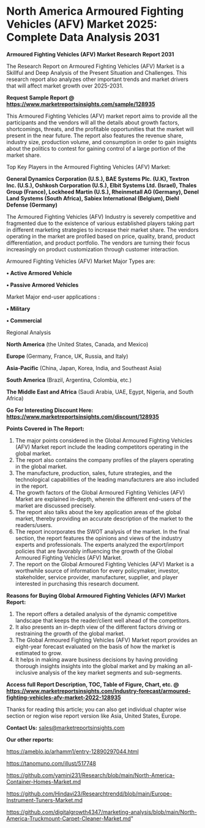 # North America Armoured Fighting Vehicles (AFV) Market 2025: Complete Data Analysis 2031

<strong>Armoured Fighting Vehicles (AFV) Market Research Report 2031</strong>

The Research Report on Armoured Fighting Vehicles (AFV) Market is a Skillful and Deep Analysis of the Present Situation and Challenges. This research report also analyzes other important trends and market drivers that will affect market growth over 2025-2031.

<strong>Request Sample Report @ <a href=https://www.marketreportsinsights.com/sample/128935>https://www.marketreportsinsights.com/sample/128935</a></strong>

This Armoured Fighting Vehicles (AFV) market report aims to provide all the participants and the vendors will all the details about growth factors, shortcomings, threats, and the profitable opportunities that the market will present in the near future. The report also features the revenue share, industry size, production volume, and consumption in order to gain insights about the politics to contest for gaining control of a large portion of the market share.

Top Key Players in the Armoured Fighting Vehicles (AFV) Market:

<strong>General Dynamics Corporation (U.S.), BAE Systems Plc. (U.K), Textron Inc. (U.S.), Oshkosh Corporation (U.S.), Elbit Systems Ltd. (Israel), Thales Group (France), Lockheed Martin (U.S.), Rheinmetall AG (Germany), Denel Land Systems (South Africa), Sabiex International (Belgium), Diehl Defense (Germany)</strong>

The Armoured Fighting Vehicles (AFV) Industry is severely competitive and fragmented due to the existence of various established players taking part in different marketing strategies to increase their market share. The vendors operating in the market are profiled based on price, quality, brand, product differentiation, and product portfolio. The vendors are turning their focus increasingly on product customization through customer interaction.

Armoured Fighting Vehicles (AFV) Market Major Types are:

<strong>• Active Armored Vehicle

• Passive Armored Vehicles</strong>

Market Major end-user applications :

<strong>• Military

• Commercial</strong>

Regional Analysis

</u><strong><b>North America</b></strong> (the United States, Canada, and Mexico)

<strong><b>Europe </b></strong>(Germany, France, UK, Russia, and Italy)

<strong><b>Asia-Pacific</b></strong> (China, Japan, Korea, India, and Southeast Asia)

<strong><b>South America</b></strong> (Brazil, Argentina, Colombia, etc.)

<strong><b>The Middle East and Africa</b></strong> (Saudi Arabia, UAE, Egypt, Nigeria, and South Africa)

<strong>Go For Interesting Discount Here: <a href=https://www.marketreportsinsights.com/discount/128935>https://www.marketreportsinsights.com/discount/128935</a></strong>

<strong>Points Covered in The Report:</strong>
<ol>
  <li>The major points considered in the Global Armoured Fighting Vehicles (AFV) Market report include the leading competitors operating in the global market.</li>
  <li>The report also contains the company profiles of the players operating in the global market.</li>
  <li>The manufacture, production, sales, future strategies, and the technological capabilities of the leading manufacturers are also included in the report.</li>
  <li>The growth factors of the Global Armoured Fighting Vehicles (AFV) Market are explained in-depth, wherein the different end-users of the market are discussed precisely.</li>
  <li>The report also talks about the key application areas of the global market, thereby providing an accurate description of the market to the readers/users.</li>
  <li>The report incorporates the SWOT analysis of the market. In the final section, the report features the opinions and views of the industry experts and professionals. The experts analyzed the export/import policies that are favorably influencing the growth of the Global Armoured Fighting Vehicles (AFV) Market.</li>
  <li>The report on the Global Armoured Fighting Vehicles (AFV) Market is a worthwhile source of information for every policymaker, investor, stakeholder, service provider, manufacturer, supplier, and player interested in purchasing this research document.</li>
</ol>
<strong>Reasons for Buying Global Armoured Fighting Vehicles (AFV) Market Report:</strong>

<ol>
  <li>The report offers a detailed analysis of the dynamic competitive landscape that keeps the reader/client well ahead of the competitors.</li>
  <li>It also presents an in-depth view of the different factors driving or restraining the growth of the global market.</li>
  <li>The Global Armoured Fighting Vehicles (AFV) Market report provides an eight-year forecast evaluated on the basis of how the market is estimated to grow.</li>
  <li>It helps in making aware business decisions by having providing thorough insights insights into the global market and by making an all-inclusive analysis of the key market segments and sub-segments.</li>
</ol>
<strong>Access full Report Description, TOC, Table of Figure, Chart, etc. @ <a href=https://www.marketreportsinsights.com/industry-forecast/armoured-fighting-vehicles-afv-market-2022-128935>https://www.marketreportsinsights.com/industry-forecast/armoured-fighting-vehicles-afv-market-2022-128935</a></strong>


Thanks for reading this article; you can also get individual chapter wise section or region wise report version like Asia, United States, Europe.

<strong>Contact Us:</strong>
sales@marketreportsinsights.com

<strong>Our other reports:</strong>

<a href=https://ameblo.jp/arhamm1/entry-12890297044.html>https://ameblo.jp/arhamm1/entry-12890297044.html</a>

<a href=https://tanomuno.com/illust/517748>https://tanomuno.com/illust/517748</a>

<a href=https://github.com/yamini231/Research/blob/main/North-America-Container-Homes-Market.md>https://github.com/yamini231/Research/blob/main/North-America-Container-Homes-Market.md</a>

<a href=https://github.com/Hindavi23/Researchtrendd/blob/main/Europe-Instrument-Tuners-Market.md>https://github.com/Hindavi23/Researchtrendd/blob/main/Europe-Instrument-Tuners-Market.md</a>

<a href=https://github.com/digitalgrowth4347/marketing-analysis/blob/main/North-America-Truckmount-Carpet-Cleaner-Market.md>https://github.com/digitalgrowth4347/marketing-analysis/blob/main/North-America-Truckmount-Carpet-Cleaner-Market.md</a>"
